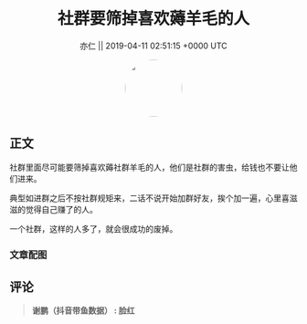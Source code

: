 <h1 align="center">社群要筛掉喜欢薅羊毛的人</h1>




<p align="center">
    <a>亦仁 || 2019-04-11 02:51:15 &#43;0000 UTC</a>
</p>

<div align="center">
    <img src="https://images.zsxq.com/Fn3NQqCN8nuGF86yZPXSbEsl0mb3?e=1590940799&amp;token=kIxbL07-8jAj8w1n4s9zv64FuZZNEATmlU_Vm6zD:pfbNc8W3hS0oYG_hyXXh_rHMHuc=" width="100" height="100" style="border:1px solid;border-radius:50%; color:#ffffff"/>
</div>




## 正文

<div>
社群里面尽可能要筛掉喜欢薅社群羊毛的人，他们是社群的害虫，给钱也不要让他们进来。

典型如进群之后不按社群规矩来，二话不说开始加群好友，挨个加一遍，心里喜滋滋的觉得自己赚了的人。

一个社群，这样的人多了，就会很成功的废掉。
</div>

### 文章配图

<div class="image" align="center">

</div>


## 评论

<div align="left">
<div>

<blockquote >
<span> <strong>谢鹏（抖音带鱼数据） : 脸红 </strong></span>
</blockquote>

</div>
</div>